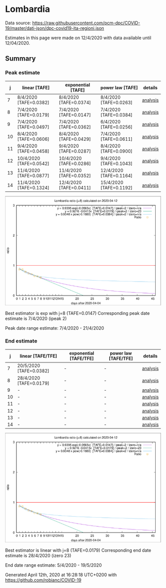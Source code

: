 # Lombardia


Data source: https://raw.githubusercontent.com/pcm-dpc/COVID-19/master/dati-json/dpc-covid19-ita-regioni.json

Estimates in this page were made on 12/4/2020 with data available until 12/04/2020.


## Summary 

### Peak estimate 
|j|linear [TAFE]|exponential [TAFE]|power law [TAFE]|details|
|---|----|-----------|---------|-------|
|7|8/4/2020 [TAFE=0.0382]|8/4/2020 [TAFE=0.0374]|8/4/2020 [TAFE=0.0263]|[analysis](COVID-19_lombardia_j7_2020-04-12.md)|
|8|7/4/2020 [TAFE=0.0179]|7/4/2020 [TAFE=0.0147]|7/4/2020 [TAFE=0.0384]|[analysis](COVID-19_lombardia_j8_2020-04-12.md)|
|9|7/4/2020 [TAFE=0.0497]|7/4/2020 [TAFE=0.0362]|6/4/2020 [TAFE=0.0256]|[analysis](COVID-19_lombardia_j9_2020-04-12.md)|
|10|8/4/2020 [TAFE=0.0606]|8/4/2020 [TAFE=0.0429]|7/4/2020 [TAFE=0.0611]|[analysis](COVID-19_lombardia_j10_2020-04-12.md)|
|11|9/4/2020 [TAFE=0.0458]|9/4/2020 [TAFE=0.0287]|8/4/2020 [TAFE=0.0900]|[analysis](COVID-19_lombardia_j11_2020-04-12.md)|
|12|10/4/2020 [TAFE=0.0542]|10/4/2020 [TAFE=0.0286]|9/4/2020 [TAFE=0.1043]|[analysis](COVID-19_lombardia_j12_2020-04-12.md)|
|13|11/4/2020 [TAFE=0.0877]|11/4/2020 [TAFE=0.0352]|12/4/2020 [TAFE=0.1164]|[analysis](COVID-19_lombardia_j13_2020-04-12.md)|
|14|11/4/2020 [TAFE=0.1324]|12/4/2020 [TAFE=0.0411]|15/4/2020 [TAFE=0.1192]|[analysis](COVID-19_lombardia_j14_2020-04-12.md)|

![best peak estimate](COVID-19_lombardia_j8_2020-04-12.png)

Best estimator is exp with j=8 (TAFE=0.0147)
Corresponding peak date estimate is 7/4/2020 (ipeak 2)


Peak date range estimate: 7/4/2020 - 21/4/2020

### End estimate 
|j|linear [TAFE/TFE]|exponential [TAFE/TFE]|power law [TAFE/TFE]|details|
|---|----|-----------|---------|-------|
|7|20/5/2020 [TAFE=0.0382]|-|-|[analysis](COVID-19_lombardia_j7_2020-04-12.md)|
|8|28/4/2020 [TAFE=0.0179]|-|-|[analysis](COVID-19_lombardia_j8_2020-04-12.md)|
|9|-|-|-|[analysis](COVID-19_lombardia_j9_2020-04-12.md)|
|10|-|-|-|[analysis](COVID-19_lombardia_j10_2020-04-12.md)|
|11|-|-|-|[analysis](COVID-19_lombardia_j11_2020-04-12.md)|
|12|-|-|-|[analysis](COVID-19_lombardia_j12_2020-04-12.md)|
|13|-|-|-|[analysis](COVID-19_lombardia_j13_2020-04-12.md)|
|14|-|-|-|[analysis](COVID-19_lombardia_j14_2020-04-12.md)|

![best zero estimate](COVID-19_lombardia_j8_2020-04-12.png)

Best estimator is linear with j=8 (TAFE=0.0179)
Corresponding end date estimate is 28/4/2020 (izero 23)


End date range estimate: 5/4/2020 - 19/5/2020

Generated April 12th, 2020 at 16:28:18 UTC+0200 with https://github.com/robianc/COVID-19
